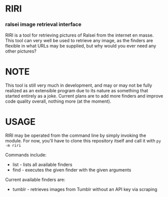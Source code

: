 # RIRI 
### ralsei image retrieval interface


RIRI is a tool for retrieving pictures of Ralsei from the internet en masse. This tool can very well be used to retrieve any image, as the finders are flexible in what URLs may be supplied, but why would you ever need any other pictures?


# NOTE
This tool is still very much in development, and may or may not be fully realized as an extensible program due to its nature as something that started entirely as a joke. Current plans are to add more finders and improve code quality overall, nothing more (at the moment).

# USAGE

RIRI may be operated from the command line by simply invoking the module. For now, you'll have to clone this repository itself and call it with `py -m riri`

Commands include:
* list - lists all available finders
* find - executes the given finder with the given arguments

Current available finders are:
* tumblr - retrieves images from Tumblr without an API key via scraping